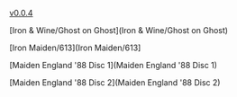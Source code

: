 [v0.0.4](https://github.com/littleflute/m36/edit/master/README.md)

[Iron & Wine/Ghost on Ghost](Iron & Wine/Ghost on Ghost)

[Iron Maiden/613](Iron Maiden/613]

[Maiden England '88 Disc 1](Maiden England '88 Disc 1)

[Maiden England '88 Disc 2](Maiden England '88 Disc 2)
